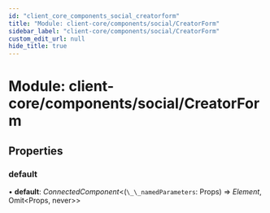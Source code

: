 ```yaml
---
id: "client_core_components_social_creatorform"
title: "Module: client-core/components/social/CreatorForm"
sidebar_label: "client-core/components/social/CreatorForm"
custom_edit_url: null
hide_title: true
---
```


# Module: client-core/components/social/CreatorForm

## Properties

### default

• **default**: *ConnectedComponent*<(`\_\_namedParameters`: Props) => *Element*, Omit<Props, never\>\>

